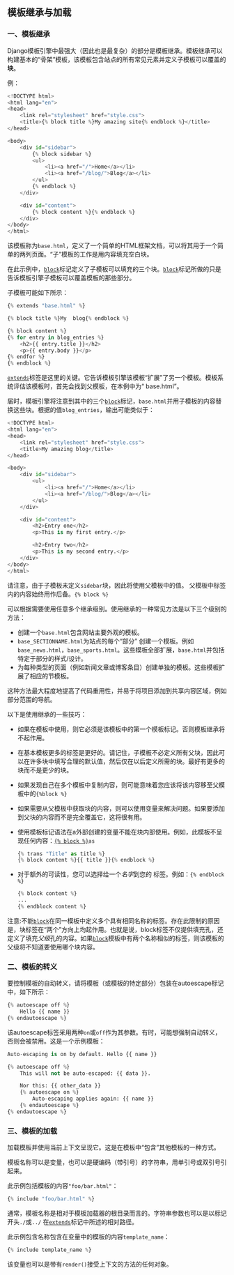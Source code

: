 ## 模板继承与加载

### 一、模板继承

Django模板引擎中最强大（因此也是最复杂）的部分是模板继承。模板继承可以构建基本的“骨架”模板，该模板包含站点的所有常见元素并定义子模板可以覆盖的**块**。

例：

```python
<!DOCTYPE html>
<html lang="en">
<head>
    <link rel="stylesheet" href="style.css">
    <title>{% block title %}My amazing site{% endblock %}</title>
</head>

<body>
    <div id="sidebar">
        {% block sidebar %}
        <ul>
            <li><a href="/">Home</a></li>
            <li><a href="/blog/">Blog</a></li>
        </ul>
        {% endblock %}
    </div>

    <div id="content">
        {% block content %}{% endblock %}
    </div>
</body>
</html>
```

该模板称为`base.html`，定义了一个简单的HTML框架文档，可以将其用于一个简单的两列页面。“子”模板的工作是用内容填充空白块。

在此示例中，[`block`](https://docs.djangoproject.com/zh-hans/2.1/ref/templates/builtins/#std:templatetag-block)标记定义了子模板可以填充的三个块。[`block`](https://docs.djangoproject.com/zh-hans/2.1/ref/templates/builtins/#std:templatetag-block)标记所做的只是告诉模板引擎子模板可以覆盖模板的那些部分。

子模板可能如下所示：

```python
{% extends "base.html" %}

{% block title %}My  blog{% endblock %}

{% block content %}
{% for entry in blog_entries %}
    <h2>{{ entry.title }}</h2>
    <p>{{ entry.body }}</p>
{% endfor %}
{% endblock %}
```

[`extends`](https://docs.djangoproject.com/zh-hans/2.1/ref/templates/builtins/#std:templatetag-extends)标签是这里的关键。它告诉模板引擎该模板“扩展”了另一个模板。模板系统评估该模板时，首先会找到父模板，在本例中为“ base.html”。

届时，模板引擎将注意到其中的三个[`block`](https://docs.djangoproject.com/zh-hans/2.1/ref/templates/builtins/#std:templatetag-block)标记，`base.html`并用子模板的内容替换这些块。根据的值`blog_entries`，输出可能类似于：

```python
<!DOCTYPE html>
<html lang="en">
<head>
    <link rel="stylesheet" href="style.css">
    <title>My amazing blog</title>
</head>

<body>
    <div id="sidebar">
        <ul>
            <li><a href="/">Home</a></li>
            <li><a href="/blog/">Blog</a></li>
        </ul>
    </div>

    <div id="content">
        <h2>Entry one</h2>
        <p>This is my first entry.</p>

        <h2>Entry two</h2>
        <p>This is my second entry.</p>
    </div>
</body>
</html>
```

请注意，由于子模板未定义`sidebar`块，因此将使用父模板中的值。 父模板中标签内的内容始终用作后备。`{% block %}`

可以根据需要使用任意多个继承级别。使用继承的一种常见方法是以下三个级别的方法：

- 创建一个`base.html`包含网站主要外观的模板。
- `base_SECTIONNAME.html`为站点的每个“部分” 创建一个模板。例如`base_news.html`，`base_sports.html`。这些模板全部扩展，`base.html`并包括特定于部分的样式/设计。
- 为每种类型的页面（例如新闻文章或博客条目）创建单独的模板。这些模板扩展了相应的节模板。

这种方法最大程度地提高了代码重用性，并易于将项目添加到共享内容区域，例如部分范围的导航。

以下是使用继承的一些技巧：

- 如果在模板中使用，则它必须是该模板中的第一个模板标记。否则模板继承将不起作用。

- 在基本模板更多的标签是更好的。请记住，子模板不必定义所有父块，因此可以在许多块中填写合理的默认值，然后仅在以后定义所需的块。最好有更多的块而不是更少的块。

- 如果发现自己在多个模板中复制内容，则可能意味着您应该将该内容移至父模板中的`{%block %}`

- 如果需要从父模板中获取块的内容，则可以使用变量来解决问题。如果要添加到父块的内容而不是完全覆盖它，这将很有用。

- 使用模板标记语法在a外部创建的变量不能在块内部使用。例如，此模板不呈现任何内容：[`{% block %}`](https://docs.djangoproject.com/zh-hans/2.1/ref/templates/builtins/#std:templatetag-block)`as`

    ```python
    {% trans "Title" as title %}
    {% block content %}{{ title }}{% endblock %}
    ```

- 对于额外的可读性，您可以选择给一个*名字*到您的 标签。例如：`{% endblock %}`

    ```python
    {% block content %}
    ...
    {% endblock content %}
    ```

注意:不能[`block`](https://docs.djangoproject.com/zh-hans/2.1/ref/templates/builtins/#std:templatetag-block)在同一模板中定义多个具有相同名称的标签。存在此限制的原因是，块标签在“两个”方向上均起作用。也就是说，block标签不仅提供填充孔，还定义了填充*父级*孔的内容。如果[`block`](https://docs.djangoproject.com/zh-hans/2.1/ref/templates/builtins/#std:templatetag-block)模板中有两个名称相似的标签，则该模板的父级将不知道要使用哪个块内容。

### 二、模板的转义

要控制模板的自动转义，请将模板（或模板的特定部分）包装在autoescape标记中，如下所示：

```python
{% autoescape off %}
    Hello {{ name }}
{% endautoescape %}
```

该autoescape标签采用两种`on`或`off`作为其参数。有时，可能想强制自动转义，否则会被禁用。这是一个示例模板：

```python
Auto-escaping is on by default. Hello {{ name }}

{% autoescape off %}
    This will not be auto-escaped: {{ data }}.

    Nor this: {{ other_data }}
    {% autoescape on %}
        Auto-escaping applies again: {{ name }}
    {% endautoescape %}
{% endautoescape %}
```

### 三、模板的加载

加载模板并使用当前上下文呈现它。这是在模板中“包含”其他模板的一种方式。

模板名称可以是变量，也可以是硬编码（带引号）的字符串，用单引号或双引号引起来。

此示例包括模板的内容`"foo/bar.html"`：

```python
{% include "foo/bar.html" %}
```

通常，模板名称是相对于模板加载器的根目录而言的。字符串参数也可以是以标记开头`./`或`../` 在[`extends`](https://docs.djangoproject.com/zh-hans/2.1/ref/templates/builtins/#std:templatetag-extends)标记中所述的相对路径。

此示例包含名称包含在变量中的模板的内容`template_name`：

```python
{% include template_name %}
```

该变量也可以是带有`render()`接受上下文的方法的任何对象。